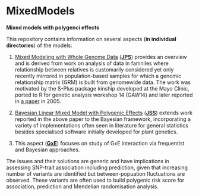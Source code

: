 # MixedModels

**Mixed models with polygenci effects**

This repository contains information on several aspects (**in individual directories**) of the models:

1. [Mixed Modeling with Whole Genome Data](JPS/jps.pdf) (**[JPS](JPS)**) provides an overview and is 
derived from work on analysis of data in famniles where relationship between relatives is customarily 
considered yet only recently mirrored in population-based samples for which a genomic relationship matrix 
(GRM) is built from genomewide data. The work was motivated by the S-Plus package kinship developed at the 
Mayo Clinic, ported to R for genetic analysis workshop 14 (GAW14) and later reported in [a 
paper](https://bmcgenet.biomedcentral.com/articles/10.1186/1471-2156-6-S1-S127) in 2005.

2. [Bayesian Linear Mixed Model with Polygenic Effects](JSS/paper.pdf) (**[JSS](JSS)**) extends work 
reported in the above paper to the Bayesian framework, incorporating a variety of implementations often 
seen in literature for general statistics besides specialised software initially developed for plant 
genetics.

3. This aspect (**[GxE](GxE)**) focuses on study of GxE interaction via frequentist and Bayesian 
approaches.

The issues and their solutions are generic and have implications in assessing SNP-trait association 
including prediction, given that increasing number of variants are identified but between-popuation 
fluctuations are observed. These variants are often used to build polygenic risk score for association, 
prediction and Mendelian randomisation analysis.

